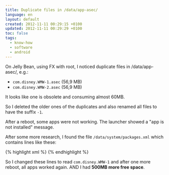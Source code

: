 ```yaml
---
title: Duplicate files in /data/app-asec/
language: en
layout: default
created: 2012-11-11 00:29:15 +0100
updated: 2012-11-11 00:29:29 +0100
toc: false
tags:
  - know-how
  - software
  - android
---
```

On Jelly Bean, using FX with root, I noticed duplicate files in /data/app-asec/, e.g.:

* `com.disney.WMW-1.asec` (56,9 MB)
* `com.disney.WMW-2.asec` (56,9 MB)

It looks like one is obsolete and consuming almost 60MB.

So I deleted the older ones of the duplicates and also renamed all files to have the suffix `-1`.

After a reboot, some apps were not working. The launcher showed a "app is not installed" message.

After some more research, I found the file `/data/system/packages.xml` which contains lines like these:

{% highlight xml %}
<package name="com.disney.WMW" codePath="/mnt/asec/com.disney.WMW-2/pkg.apk" resourcePath="/mnt/asec/com.disney.WMW-2/res.zip" nativeLibraryPath="/mnt/asec/com.disney.WMW-2/lib" flags="0" ft="13ab353ea00" it="13484d822a3" ut="13ab3547873" version="16" userId="10214" installer="com.android.vending">
{% endhighlight %}

So I changed these lines to read `com.disney.WMW-1` and after one more reboot, all apps worked again. AND I had **500MB more free space**.

